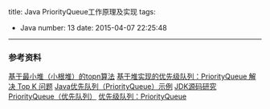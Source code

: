 title: Java PriorityQueue工作原理及实现
tags:
  - Java
number: 13
date: 2015-04-07 22:25:48
---

### 参考资料

[基于最小堆（小根堆）的topn算法](http://www.iteye.com/topic/1061958)
[基于堆实现的优先级队列：PriorityQueue 解决 Top K 问题](http://my.oschina.net/leejun2005/blog/135085)
[Java优先队列（PriorityQueue）示例](http://www.importnew.com/6932.html)
[JDK源码研究PriorityQueue（优先队列）](http://wlh0706-163-com.iteye.com/blog/1850125)
[优先级队列：PriorityQueue](http://cuisuqiang.iteye.com/blog/2019157)
